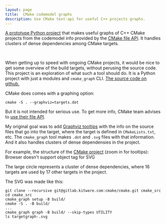 ```yaml
---
layout: page
title:  CMake codemodel graphs
description: Use CMake text-api for useful C++ projects graphs.
---
```


[A prototype Python project](https://github.com/xealits/cmake_graph_tests)
that makes useful graphs of C++ CMake projects
from the codemodel info provided by
the [CMake file API](https://cmake.org/cmake/help/latest/manual/cmake-file-api.7.html#object-kind-codemodel).
It handles clusters of dense dependencies among CMake targets.

<!--more-->
<br>


When getting up to speed with ongoing CMake projects,
it would be nice to get some overview of the build targets,
without perusing the source code.
This project is an exploration of what such a tool should do.
It is a Python project with just a modules and `cmake_graph` CLI.
[The source code on github.](https://github.com/xealits/cmake_graph_tests)

CMake does comes with a graphing option:
```
cmake -S . --graphviz=targets.dot
```

But it is not intended for serious use.
To get more info, CMake team advises to [use their file API](https://discourse.cmake.org/t/cmake-graphviz-a-way-to-show-which-source-files-correspond-to-targets/14119).

My original goal was to add [Graphviz tooltips](https://graphviz.org/docs/attrs/tooltip/)
with the info on the source files that go into the target,
where the target is defined in `CMakeLists.txt`, etc.
The `cmake_graph` tool makes `.dot` and `.svg` files with that information.
And it also handles clusters of dense dependensies in the project.

For example, the structure of the [CMake project](https://gitlab.kitware.com/cmake/cmake/) (zoom in for tooltips):
<object class="colem-5" type="image/svg+xml" data="./targetgraph-_cmake.svg">Browser doesn't support object tag for SVG</object>

The large circle represents a cluster of dense dependencies,
where 16 targets are used by 17 other targets in the project.

The SVG was made like this:
```
git clone --recursive git@gitlab.kitware.com:cmake/cmake.git cmake_src
cd cmake_src
cmake_graph setup -B build/
cmake -S . -B build/
...
cmake_graph graph -B build/ --skip-types UTILITY
ls targetgraph-.svg
```

